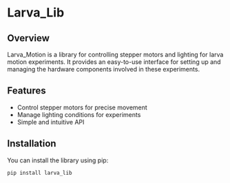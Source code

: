 # Larva_Lib

## Overview
Larva_Motion is a library for controlling stepper motors and lighting for larva motion experiments. It provides an easy-to-use interface for setting up and managing the hardware components involved in these experiments.

## Features
- Control stepper motors for precise movement
- Manage lighting conditions for experiments
- Simple and intuitive API

## Installation
You can install the library using pip:

```sh
pip install larva_lib